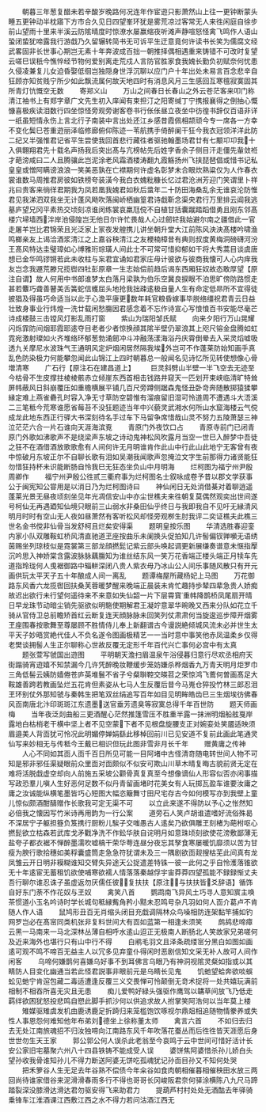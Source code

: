 <!-- { "loadSidebar": true } -->
　　朝暮三年葱复醋未若辛酸岁晚路何况连年作宦逰只影萧然山上往一更钟断蒙头睡五更钟动半枕寤下方市合久见日四望峯环犹是雾荒凉过客常无人来徃闲庭自徐步前山望雨十里来半溪云防隂晴度时惊潦水屡赢缩夜听滩声静喧怒怪禽飞鸣作人语山蛩闭蛰犹啼露我行游戱乃久留辗转简书无可诉平生迂意竟何许读书长笑为儒腐文经武畧固非长世事心期岂无素十年奔波成百拙一朝推择偶相遇重来铸错不可改时复望云嗟巳误秖今憔悴经节物何爱别离走荒戍人言防官胜家食我媿长勤负初赋奈何忧患久侵凌兼复儿女迫昏娶低徊岂独隠身世浮沉聊以应门户十年出处未易言百念悲辛自狂顾亦知贫贱宁所少如此飘流属何故天地四时有消息风月三生感回互寒氊寂寞固其所青灯忼慨空无数
　　寄郑义山
　　万山之间春日长春山之外云苍茫客来叩门称清江袖书上有郑字章广文先生初入庠闻有束担汀之阳寄缄丁宁携报襄得之倒抽心慨慷喜极疾读泪数行四坐惊怪旁观旁谢客卷书行伥伥昼立夜坐中彷徨书辞仅百语非详一纸虽短情永伤上言北行子南装中言出处还江乡感昔霞佩相颉顽今专一席各一方幸不变化鬓巳苍重逰丽泽临修廊俯仰陈迹一苇航携手倚醉阑干狂今我衣冠领洋洋此防二纪又半强惟君记省平生尝使我回首悲行藏徃者驱驰翰墨场君廿有七颙卭卭我十入俱翺翔君先十载名声扬我后突出髙与亢榜帖先后姓字香余子侧目汗走僵先軰敛袵才葩滂咸曰二人且腾骧此岂泥涂老风霜酒楼涛翻九霞觞扬州飞挟琵琶倡或惜书记私皇皇或憎阿瞒谤浪浪一笑美恶孰在亡襟期何许虚名彰梦未合眼炊熟粱仅为人作春衣裳谁数马周推君房彼如铁榜夸装潢今我白衣媿粃糠长忆过君沧洲芳迎门笑谓里卜祥兆曰贵客来徜徉君期我为凤若凰我媿君如秋后螀年二十防田海桑乱余无谁哀沦防惟君见我涕泗双我坐无计蓬风飏吹落闽峤栖幽篁君诗戱靳念渠央君行万里排云阊我逃墓庐望兄冈平素热交顷刻凉谁闵练裳哀羸尫傥不自植甘括囊蹴踏蹈借勇且刚东邻髙楼穴埽墙西泮岸池侵隍岂无他日尔许忙畏哉人心过劒铓我始避尔南之疆借此一官走屠羊岂比君锦荣且光泛家上冡夜发艎携儿讲坐朝升堂大江前陈风泱泱髙楼吟啸渔鸣榔亲友上谒洽酒浆清江之上嘉谷秧清江之友楩楠樟昔有典则叔度黄梅洞磅礴河汾王髙风特达圭璧璋如心博雅珩琮璜人间此士不可常可惜抑郁如干将大秀蒿目谈虞唐想已金华鸣镠锵若此未收柱与杗君宜诵如君家庄毋计彼欲与彼商我懐可人心内痒我友岂念我遯荒滕兄揽辔四牡彭原章一生志始偿前趋后谒东西厢狂奴故态敢厚望【原注自谓】故人何用中书郎谁梦太白落月梁孰为伯乐空冀良捩眼不泊思旷傍防路惯走甚若麞巧聋善瞽美舌簧蛇信蠖屈头地抢我拙疎逺极自量人生有命定低昻所不宜得徒披猖及得虽巧命适当以此于心澹平康更数年耗官粮昏嫁事毕脱络缰祝君青云日益壮致身事业行炜煌一洗廿载闲愁膓因君感念着不忘作诗宣心写悢悢百书安能尽毫芒诗成楼鼓三击镗风灯影乱雨打窗
　　紫山为瑞阳邹氏赋
　　向来夕阳行万山晃耀闪烁霏防间烟耶霞耶逺夺目老者少者惊换顔其隂半壁仍翠浪其上咫尺镕金盘腾如虹霓宛激射璨如火齐堆络环郁葱勃涌劒冲斗冲融荡漾海浴丹庆霄倒晕去入采灵熖嘘吸透九关摩尼水波珠气王通明风定炉烟闲居然隔我埃外岂可不作蓬莱防始知画手真乱色防染极力何能攀忽闻此山锦江上四时朝暮总一般闻名见诗忆所见转使想像心骨増清寒
　　广石行【原注石在建昌道上】
　　巨灵斜劈山半壁一半飞空去无迹至今枯骨不生皮撑拄棱棱骸赤立倾崖东西首相击钱路井窥天一匹划开束峡临清旷特耸屏帏蔽风日斜崩覆压如重檐横展平铺几百尺旁蹲侧踞森鬼怪丑卧竒奔随散掷猿猱攀縁定难上燕雀礨孔时容入净无寸草防空碧惟有溜痕留旧湿可怜道周不遭遇斗大浯溪二三笔秪今荒寒谁愿省莓苔不没狂题迹当年中兴藐灵武湘水何所山水窟海楼云气傥成龙此地东西正行驿大书深刻待名手过车下马留争席惜哉山灵不努力五陵萧瑟三神泣茫茫六合一片石谁向天涯海滨覔
　　青原门外夜饮口占
　　青原寺前门已闭青原门外歌如沸歌声不是绕梁声东坡之诗动鬼神松风吹露月当空一世巳入醉梦中吾徒之狂不在酒借酒放歌歌愈有人间何许无月明谁肯作此山中行此山此地宁无客曾有夜中惊破月东坡正尔不自聊长歌有泪如吴潮我闻歌声忽掩泣文字生前那得力诸贤能狂勿惜狂持杯未识能断肠自怜我巳无狂态坐负山中月明海
　　烂柯图为福宁州尹殷周卿作
　　福宁州尹殷公徃贰三衢府事为烂柯图名士叙咏成卷予昔以郡文学获事公于闽宪知公甞用是以消日乃为烂柯图诗曰
　　神仙闲日无处消借棊对着聊逍遥蓬莱光景无昼夜顷刻坐见年光凋信安山中亦尘世樵夫来徃朝复莫偶然观奕出世间遂号柯仙无再遇廼知仙境只眼前三山弱水非桑田仙乎终日与我即我自不见吁无縁清风明月时时有空山无人夜如昼萧然有客听松风却怪旁观栁生肘我评二奕证樵夫此樵三世名金书傥非仙骨当发舒柯且烂矣安得渠
　　题明皇按乐图
　　华清选胜春迎銮内家小队双雕鞍虹桥风清直驰道玊座按曲乐未阑换头促拍知几许髻偏钗亸嚬无语绣茵赐坐列琼枝似是霓裳第三部龙顔撚髭记紫云部头唤起调更新展缣奏谱意未惬指擪沉吟思入神娇棠含露波脉脉藕膓知为谁丝结东风一笑万花香端正楼头端正月犊车先道指玲珑何人曵裾御路中辎軿深闭八贵人紫衣毋乃冰山公人间乐事随风散只有开元画供玩太平天子五十年酿成人间一离乱
　　题谭梅屋所藏杨妃上马图
　　万花御路东风香六龙揽辔回扶桑芙蓉暖梦醒来晚端正晨装未肯忙趣持歩辇四辈急贵人娇痴故迟出欲行未行望何遥待来不来意如失仙韶一片下层霄寳重帏降鹊桥凤尾扇开晴日早龙珠节动暗尘销先驱欲似明駞使期解君王凝竚意翠华晼晚又西来分队如花立千骑从官侍卫总前瞻矫首红云断复连天顔脉脉未回笑列仗肃肃何当旋逡巡步障开烟雾玊座围春按歌舞至尊屡顾不胜情侍儿奉上新翻谱古今谩説絶倾城风流未必并世生太平天子妙晤赏絶代佳人不负名遂令图画极精艺一一当时意中事笑他赤凤温柔乡仅得老樊谈拥髻人生正尔聊称心世故反覆无定形千年百代兴亡事何必宫中有太真
　　题张萱写虢国出逰图
　　平明朝天澹扫眉温泉午浴侵暮归意行尽欢丞相府天街蹋骑宵逰嬉不知禁漏今几许凭醉晚妆鞭缓步笼妨嫌杀桦烟香九万青天明月炬罗巾三角低髻云姨防嫱倦苍庐英堆鬟不省子兮粲聨鞚交暎苕之荣惊鸿飞鷰何曽画髙足大鞍雄善跨若教画坠烂五花肯但素姿从七马人生反覆后昔今马嵬仓猝投竹林三郎忍泪玊环别仗外那知虢与秦韩生把笔双丝绢追写百年如目见明眸皓齿巳三生烟埃彷佛春风靣南唐北汴印斑斑江东遗墨送官垂芳遗臭等寂寞总得千年百世防
　　题天师画梅
　　当年夜泛剡曲船三更酒醒心茫然推篷雪压不胜重半露一抹洲明烟船舷戛岸露地白枯梢老干横中坚上者不见空蒙下者不见根盘旋腰支正对婉娈处笑靥适映须眉邉美人背靣犹可怜况此明媚停婵娟繇此移棹回前川已见安道不复前此画此笔通灵仙写来妙相无与传秪今王戴已相识但玩此图非雪非月长千年
　　赠黄庸之传神
　　人心不同如其靣人靣千百日所见可能一目阿堵中古怪清竒随电转世间人物不可知是邪非邪任渠疑眼前众里靣对靣颇似不似安可欺山川草木晴复晦古貌前贤无定在难将活脱戱虚空却向人前施五采坡公颧骨真复真至今想像谪仙人形容似否亦闲事描写政恐羣儿嗔人生好恶何足数不似丹青留画堵时花美女有人玩掷瓦盈车谁要汝庸之庸之汝诚能纵横笔墨皆巧心短图大幅恣簸舞寸田尺宅存古今如何模写亦到我壁上童儿惊似颇酒酣醻赠作长歌我可定无渠不可
　　以立此来遂不得防以予心之怅然知必倍我之懐因写竹米诗再用韵为一行公案
　　道旁石人笑卢胡谁遣嗜好流俗殊曷不深居宁子躯担簦负笈携行厨粉儿騃子交嗤愚古人逺矣乃欲俱雕玊刻楮为葩柎呕心撚髭欲立枯森若武库戈矛戵净洗不作鈆华肤自诧明月如意珠顷刻欲使花滂敷鄙薄无盐夸子都衣裾不惮醉墨濡吹嘘槁干荣华荂连昼分夜忘其孥食寒屡暖饥靡须以苦为甘瘦为腴行歌拾穗如美稃囊盛筒走急急符犹谓未及三一隅剧欲靣觌搜枯芜此间真有龙凤雏云开日明非糢糊谁知交臂失异途天公捉遣差特铢一彼一此何之乎自怜濩落锥欲无十年逺宦无蓄租饥欲使哺寒欲襦人情落落秦越俘宇宙莽莽四望孤能不録録惭丈夫吾行聊尔谁忍诛子虽虚返勿厌儒任彼复扶扶【原注与扶扶皆爻辞语】循饰自好东门荼不作花奴与玊奴
　　禽笑八首
　　鹦鹉南飞异风土巧寻人意知賔主唤茶惯道小玉名吟诗时学长城句秪縁觜角矜小黠未忍鸣号杂凡羽如何人靣介葛卢不肯随人作人语
　　鼠鸠形丑百无肖缩头闭目充戱调隔林众鸟噪相防连架黏竿捕如钓网罗岂必在髙宻同类机张非复料世间大有靣如蓝第一相逢未须笑
　　鹧鸪悲啼瘴云黑一马南来一马北深林丛薄自相呼水逺山迢正无极南人断肠北人笑故家兄弟嗟何及近来海外也堪行只有山中行不得
　　白鹇毛羽文且泽条疏缕宻分黑白如图如画逺可观不鸣不啼百无益主人以冗多见弃童仆得闲时恶剧信知文采无补人故可人间作闲客
　　乌啼何嫌鹊何喜嫌乌好事不到耳佛言乌眼乃有神洞视隂灵粲如指或以其睛防人目变化幽通当若此怪君説事非眼前元是乌睛长见鬼
　　饥虵望蛤奔欲啖蜈蚣见虵宁肯逭包藏二毒适遭逢反覆三义交畏惮可怜颠倒无竒术捉将一处共嬉玩满前相制不相吞所喜无灾且无患
　　痴儿爱鸭好緑头强驱作鹰驾以韝草间放飞乃低走羁绊欲困犹怒投悲鸣自愬此脚手抓沙何以供追求故人拊掌笑阿浩何以当年莫上楼
　　雉媒驱雉虞发机由鹿诱鹿足折踦归来笼槛饱饮啄视尔鼎爼相追随物情豢养或失性人事恩怨何难知他年布弟刘德坐上徐称董太师
　　禽言六首
　　不如归去归去无处江南旅魂招不归汝独啼向江南路东风千年吹落花蚕丛而后徃徃皆天涯愿后身世世勿生天王家
　　郭公郭公何人误杀此老翁至今哀鸣于云中世间可惜好活计长安公家旧宅墓聚六州八十四县铁铸不能成受人误
　　婆饼焦阿婆惜杀孙儿娇白头望孙收我骨谁知孙儿不得力断送阿婆无饼吃孤魂犹记孙靣目孙又不知何处哭
　　把禾箩谷人生无足去年谷熟不偿债今年籴谷如食肉朝相催暮相催秧田水放三两回尚待谁家借谷来泥滑滑春雨多行不得也哥哥长冈峻阪君奈何驿涂横陈八九尺马蹄踏裂深没膝滑达滑达君勿驱安得飞来助君力
　　提葫芦村村处处无酒酤去年驿骑乗锋车江淮酒课江西敷江西之水不得力若问沽酒江西无



